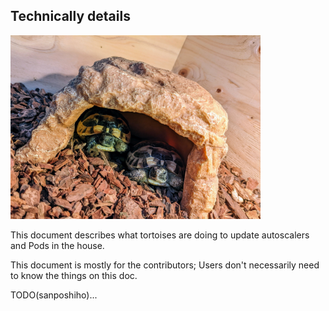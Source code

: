 ## Technically details

<img alt="Tortoise" src="images/in-house.jpg" width="400px"/>

This document describes what tortoises are doing to update autoscalers and Pods in the house. 

This document is mostly for the contributors; Users don't necessarily need to know the things on this doc. 

TODO(sanposhiho)...